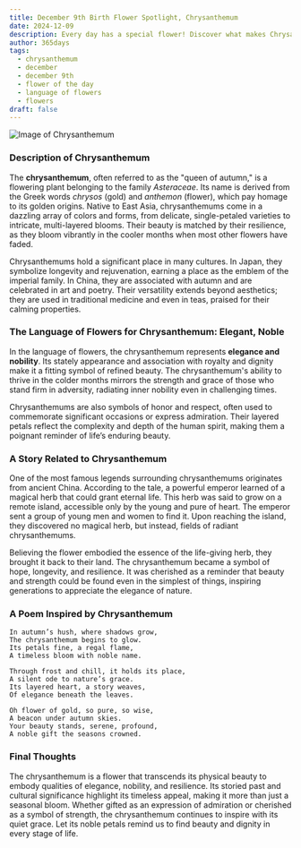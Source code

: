 ```yaml
---
title: December 9th Birth Flower Spotlight, Chrysanthemum
date: 2024-12-09
description: Every day has a special flower! Discover what makes Chrysanthemum unique as today’s birth flower and its symbolic meaning.
author: 365days
tags:
  - chrysanthemum
  - december
  - december 9th
  - flower of the day
  - language of flowers
  - flowers
draft: false
---
```


![Image of Chrysanthemum](https://cdn.pixabay.com/photo/2021/09/27/16/46/chrysanthemums-6661564_640.jpg#center)


### Description of Chrysanthemum

The **chrysanthemum**, often referred to as the "queen of autumn," is a flowering plant belonging to the family _Asteraceae_. Its name is derived from the Greek words _chrysos_ (gold) and _anthemon_ (flower), which pay homage to its golden origins. Native to East Asia, chrysanthemums come in a dazzling array of colors and forms, from delicate, single-petaled varieties to intricate, multi-layered blooms. Their beauty is matched by their resilience, as they bloom vibrantly in the cooler months when most other flowers have faded.

Chrysanthemums hold a significant place in many cultures. In Japan, they symbolize longevity and rejuvenation, earning a place as the emblem of the imperial family. In China, they are associated with autumn and are celebrated in art and poetry. Their versatility extends beyond aesthetics; they are used in traditional medicine and even in teas, praised for their calming properties.

### The Language of Flowers for Chrysanthemum: Elegant, Noble

In the language of flowers, the chrysanthemum represents **elegance and nobility**. Its stately appearance and association with royalty and dignity make it a fitting symbol of refined beauty. The chrysanthemum's ability to thrive in the colder months mirrors the strength and grace of those who stand firm in adversity, radiating inner nobility even in challenging times.

Chrysanthemums are also symbols of honor and respect, often used to commemorate significant occasions or express admiration. Their layered petals reflect the complexity and depth of the human spirit, making them a poignant reminder of life’s enduring beauty.

### A Story Related to Chrysanthemum

One of the most famous legends surrounding chrysanthemums originates from ancient China. According to the tale, a powerful emperor learned of a magical herb that could grant eternal life. This herb was said to grow on a remote island, accessible only by the young and pure of heart. The emperor sent a group of young men and women to find it. Upon reaching the island, they discovered no magical herb, but instead, fields of radiant chrysanthemums.

Believing the flower embodied the essence of the life-giving herb, they brought it back to their land. The chrysanthemum became a symbol of hope, longevity, and resilience. It was cherished as a reminder that beauty and strength could be found even in the simplest of things, inspiring generations to appreciate the elegance of nature.

### A Poem Inspired by Chrysanthemum

```
In autumn’s hush, where shadows grow,  
The chrysanthemum begins to glow.  
Its petals fine, a regal flame,  
A timeless bloom with noble name.  

Through frost and chill, it holds its place,  
A silent ode to nature’s grace.  
Its layered heart, a story weaves,  
Of elegance beneath the leaves.  

Oh flower of gold, so pure, so wise,  
A beacon under autumn skies.  
Your beauty stands, serene, profound,  
A noble gift the seasons crowned.  
```

### Final Thoughts

The chrysanthemum is a flower that transcends its physical beauty to embody qualities of elegance, nobility, and resilience. Its storied past and cultural significance highlight its timeless appeal, making it more than just a seasonal bloom. Whether gifted as an expression of admiration or cherished as a symbol of strength, the chrysanthemum continues to inspire with its quiet grace. Let its noble petals remind us to find beauty and dignity in every stage of life.


